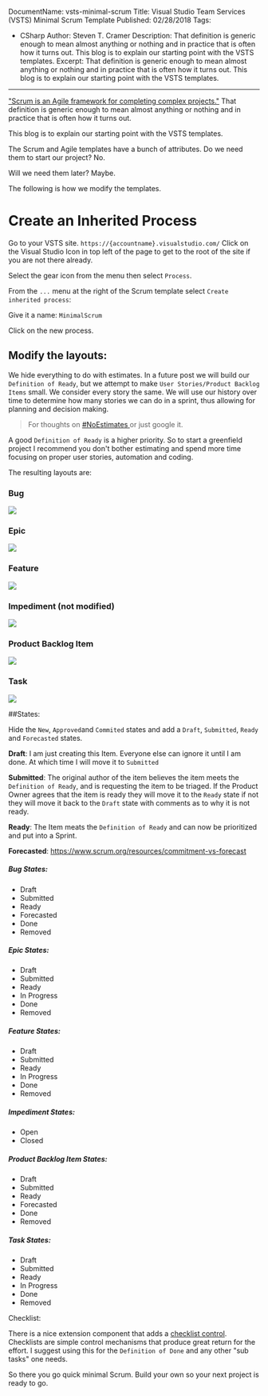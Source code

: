 DocumentName: vsts-minimal-scrum
Title: Visual Studio Team Services (VSTS) Minimal Scrum Template
Published: 02/28/2018
Tags: 
  - CSharp 
Author: Steven T. Cramer
Description: That definition is generic enough to mean almost anything or nothing and in practice that is often how it turns out. This blog is to explain our starting point with the VSTS templates.
Excerpt: That definition is generic enough to mean almost anything or nothing and in practice that is often how it turns out. This blog is to explain our starting point with the VSTS templates.

---

["Scrum is an Agile framework for completing complex projects."](https://www.scrumalliance.org/why-scrum)
That definition is generic enough to mean almost anything or nothing and in practice that is often how it turns out.

This blog is to explain our starting point with the VSTS templates.

The Scrum and Agile templates have a bunch of attributes. Do we need them to start our project?  No.

Will we need them later?  Maybe.

The following is how we modify the templates.

# Create an Inherited Process

Go to your VSTS site. `https://{accountname}.visualstudio.com/`
Click on the Visual Studio Icon in top left of the page to get to the root of the site if you are not there already.

Select the gear icon from the menu then select `Process`.

From the `...` menu at the right of the Scrum template select `Create inherited process`:

Give it a name: `MinimalScrum`

Click on the new process.

## Modify the layouts:

We hide everything to do with estimates. In a future post we will build our `Definition of Ready`, but we attempt to make `User Stories/Product Backlog Items` small.   We consider every story the same.  We will use our history over time to determine how many stories we can do in a sprint, thus allowing for planning and decision making.

> For thoughts on [#NoEstimates ](https://plan.io/blog/noestimates-6-software-experts-give-their-view/) or just google it.

A good `Definition of Ready` is a higher priority. So to start a greenfield project I recommend you don't bother estimating and spend more time focusing on proper user stories, automation and coding.

The resulting layouts are:

### Bug

![](/content/images/2018/02/2018-02-24_1936.png)

### Epic

![](/content/images/2018/02/2018-02-24_2007.png)

### Feature

![](/content/images/2018/02/2018-02-27_2212.png)

### Impediment (not modified)

![](/content/images/2018/02/2018-02-24_2010_001.png)

### Product Backlog Item

![](/content/images/2018/02/2018-02-24_2010.png)

### Task

![](/content/images/2018/02/2018-02-24_2011.png)

##States:

Hide the `New`, `Approved`and `Commited` states and add a `Draft`, `Submitted`, `Ready` and `Forecasted` states.

**Draft**: I am just creating this Item. Everyone else can ignore it until I am done.  At which time I will move it to `Submitted`

**Submitted**: The original author of the item believes the item meets the `Definition of Ready`, and is requesting the item to be triaged. If the Product Owner agrees that the item is ready they will move it to the `Ready` state if not they will move it back to the `Draft` state with comments as to why it is not ready.

**Ready**: The Item meats the `Definition of Ready` and can now be prioritized and put into a Sprint.

**Forecasted**: https://www.scrum.org/resources/commitment-vs-forecast

##### Bug States:

* Draft
* Submitted
* Ready
* Forecasted
* Done
* Removed

##### Epic States:

* Draft
* Submitted
* Ready
* In Progress
* Done
* Removed

##### Feature States:

* Draft
* Submitted
* Ready
* In Progress
* Done
* Removed

##### Impediment States:

* Open
* Closed

##### Product Backlog Item States:

* Draft
* Submitted
* Ready
* Forecasted
* Done
* Removed

##### Task States:

* Draft
* Submitted
* Ready
* In Progress
* Done
* Removed

Checklist:

There is a nice extension component that adds a [checklist control](https://marketplace.visualstudio.com/items?itemName=mohitbagra.workitem-checklist).  Checklists are simple control mechanisms that produce great return for the effort. I suggest using this for the `Definition of Done` and any other "sub tasks" one needs.

So there you go quick minimal Scrum. Build your own so your next project is ready to go.
 


